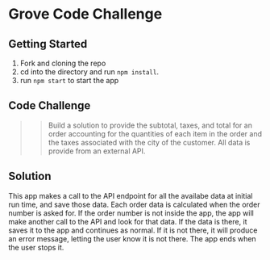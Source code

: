 # Grove Code Challenge

## Getting Started
1. Fork and cloning the repo
2. cd into the directory and run `npm install`.
3. run `npm start` to start the app

## Code Challenge
>> Build a solution to provide the subtotal, taxes, and total for an order accounting for the quantities of each item in the order and the taxes associated with the city of the customer. All data is provide from an external API.

## Solution

This app makes a call to the API endpoint for all the availabe data at initial run time, and save those data. Each order data is calculated when the order number is asked for. If the order number is not inside the app, the app will make another call to the API and look for that data. If the data is there, it saves it to the app and continues as normal. If it is not there, it will produce an error message, letting the user know it is not there. The app ends when the user stops it.